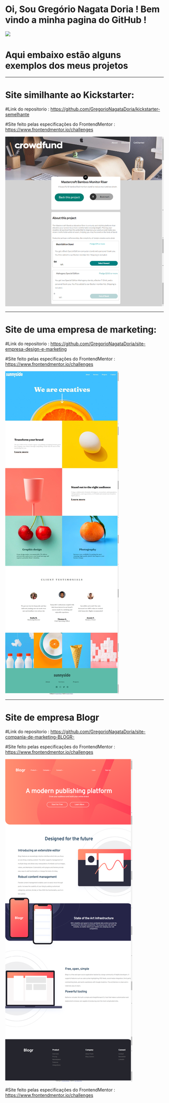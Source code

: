 # Oi, Sou Gregório Nagata Doria ! Bem vindo a minha pagina do GitHub !

<img src='{https://img.shields.io/badge/WhatsApp-25D366?style=for-the-badge&logo=whatsapp&logoColor=white}'>



# Aqui embaixo estão alguns exemplos dos meus projetos

<hr/>

# Site similhante ao Kickstarter:

#Link do repositorio : https://github.com/GregorioNagataDoria/kickstarter-semelhante

#Site feito pelas especificações do FrontendMentor : https://www.frontendmentor.io/challenges

<img src="./readme-imgs/crowdfund.png" alt="">



<hr/>


# Site de uma empresa de marketing:

#Link do repositorio : https://github.com/GregorioNagataDoria/site-empresa-design-e-marketing

#Site feito pelas especificações do FrontendMentor : https://www.frontendmentor.io/challenges

<img src="./readme-imgs/sunnyside.png" alt="">



<hr/>

# Site de empresa Blogr

#Link do repositorio : https://github.com/GregorioNagataDoria/site-compania-de-marketing-BLOGR-

#Site feito pelas especificações do FrontendMentor : https://www.frontendmentor.io/challenges

<img src="./readme-imgs/blogr.png" alt="">

#Site feito pelas especificações do FrontendMentor : https://www.frontendmentor.io/challenges



